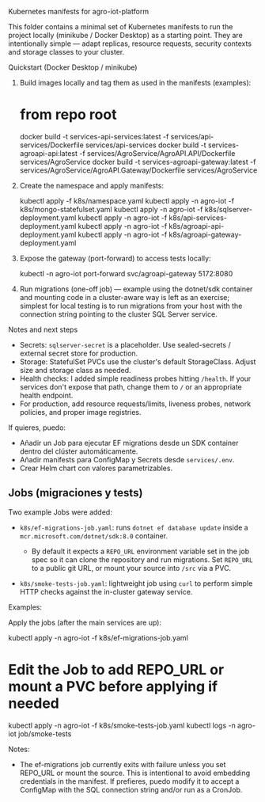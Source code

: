 Kubernetes manifests for agro-iot-platform

This folder contains a minimal set of Kubernetes manifests to run the project locally (minikube / Docker Desktop) as a starting point. They are intentionally simple — adapt replicas, resource requests, security contexts and storage classes to your cluster.

Quickstart (Docker Desktop / minikube)

1. Build images locally and tag them as used in the manifests (examples):

   # from repo root
   docker build -t services-api-services:latest -f services/api-services/Dockerfile services/api-services
   docker build -t services-agroapi-api:latest -f services/AgroService/AgroAPI.API/Dockerfile services/AgroService
   docker build -t services-agroapi-gateway:latest -f services/AgroService/AgroAPI.Gateway/Dockerfile services/AgroService

2. Create the namespace and apply manifests:

   kubectl apply -f k8s/namespace.yaml
   kubectl apply -n agro-iot -f k8s/mongo-statefulset.yaml
   kubectl apply -n agro-iot -f k8s/sqlserver-deployment.yaml
   kubectl apply -n agro-iot -f k8s/api-services-deployment.yaml
   kubectl apply -n agro-iot -f k8s/agroapi-api-deployment.yaml
   kubectl apply -n agro-iot -f k8s/agroapi-gateway-deployment.yaml

3. Expose the gateway (port-forward) to access tests locally:

   kubectl -n agro-iot port-forward svc/agroapi-gateway 5172:8080

4. Run migrations (one-off job) — example using the dotnet/sdk container and mounting code in a cluster-aware way is left as an exercise; simplest for local testing is to run migrations from your host with the connection string pointing to the cluster SQL Server service.

Notes and next steps
- Secrets: `sqlserver-secret` is a placeholder. Use sealed-secrets / external secret store for production.
- Storage: StatefulSet PVCs use the cluster's default StorageClass. Adjust size and storage class as needed.
- Health checks: I added simple readiness probes hitting `/health`. If your services don't expose that path, change them to `/` or an appropriate health endpoint.
- For production, add resource requests/limits, liveness probes, network policies, and proper image registries.

If quieres, puedo:
- Añadir un Job para ejecutar EF migrations desde un SDK container dentro del clúster automáticamente.
- Añadir manifests para ConfigMap y Secrets desde `services/.env`.
- Crear Helm chart con valores parametrizables.
 
Jobs (migraciones y tests)
-------------------------
Two example Jobs were added:

- `k8s/ef-migrations-job.yaml`: runs `dotnet ef database update` inside a `mcr.microsoft.com/dotnet/sdk:8.0` container.
   - By default it expects a `REPO_URL` environment variable set in the job spec so it can clone the repository and run migrations. Set `REPO_URL` to a public git URL, or mount your source into `/src` via a PVC.

- `k8s/smoke-tests-job.yaml`: lightweight job using `curl` to perform simple HTTP checks against the in-cluster gateway service.

Examples:

Apply the jobs (after the main services are up):

   kubectl apply -n agro-iot -f k8s/ef-migrations-job.yaml
   # Edit the Job to add REPO_URL or mount a PVC before applying if needed

   kubectl apply -n agro-iot -f k8s/smoke-tests-job.yaml
   kubectl logs -n agro-iot job/smoke-tests

Notes:
- The ef-migrations job currently exits with failure unless you set REPO_URL or mount the source. This is intentional to avoid embedding credentials in the manifest. If prefieres, puedo modify it to accept a ConfigMap with the SQL connection string and/or run as a CronJob.
